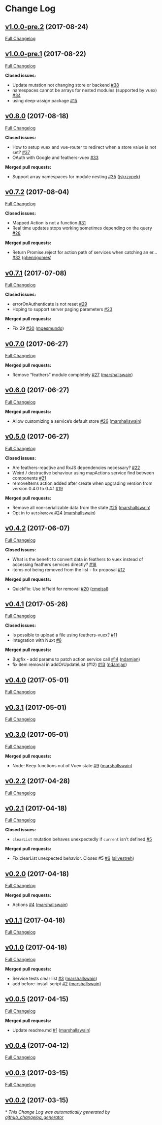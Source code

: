 # Change Log

## [v1.0.0-pre.2](https://github.com/feathersjs/feathers-vuex/tree/v1.0.0-pre.2) (2017-08-24)
[Full Changelog](https://github.com/feathersjs/feathers-vuex/compare/v1.0.0-pre.1...v1.0.0-pre.2)

## [v1.0.0-pre.1](https://github.com/feathersjs/feathers-vuex/tree/v1.0.0-pre.1) (2017-08-22)
[Full Changelog](https://github.com/feathersjs/feathers-vuex/compare/v0.8.0...v1.0.0-pre.1)

**Closed issues:**

- Update mutation not changing store or backend [\#38](https://github.com/feathersjs/feathers-vuex/issues/38)
- namespaces cannot be arrays for nested modules \(supported by vuex\) [\#34](https://github.com/feathersjs/feathers-vuex/issues/34)
- using deep-assign package [\#15](https://github.com/feathersjs/feathers-vuex/issues/15)

## [v0.8.0](https://github.com/feathersjs/feathers-vuex/tree/v0.8.0) (2017-08-18)
[Full Changelog](https://github.com/feathersjs/feathers-vuex/compare/v0.7.2...v0.8.0)

**Closed issues:**

- How to setup vuex and vue-router to redirect when a store value is not set? [\#37](https://github.com/feathersjs/feathers-vuex/issues/37)
- OAuth with Google and feathers-vuex [\#33](https://github.com/feathersjs/feathers-vuex/issues/33)

**Merged pull requests:**

- Support array namespaces for module nesting [\#35](https://github.com/feathersjs/feathers-vuex/pull/35) ([jskrzypek](https://github.com/jskrzypek))

## [v0.7.2](https://github.com/feathersjs/feathers-vuex/tree/v0.7.2) (2017-08-04)
[Full Changelog](https://github.com/feathersjs/feathers-vuex/compare/v0.7.1...v0.7.2)

**Closed issues:**

- Mapped Action is not a function [\#31](https://github.com/feathersjs/feathers-vuex/issues/31)
- Real time updates stops working sometimes depending on the query [\#28](https://github.com/feathersjs/feathers-vuex/issues/28)

**Merged pull requests:**

- Return Promise.reject for action path of services when catching an er… [\#32](https://github.com/feathersjs/feathers-vuex/pull/32) ([phenrigomes](https://github.com/phenrigomes))

## [v0.7.1](https://github.com/feathersjs/feathers-vuex/tree/v0.7.1) (2017-07-08)
[Full Changelog](https://github.com/feathersjs/feathers-vuex/compare/v0.7.0...v0.7.1)

**Closed issues:**

- errorOnAuthenticate is not reset [\#29](https://github.com/feathersjs/feathers-vuex/issues/29)
- Hoping to support server paging parameters [\#23](https://github.com/feathersjs/feathers-vuex/issues/23)

**Merged pull requests:**

- Fix 29 [\#30](https://github.com/feathersjs/feathers-vuex/pull/30) ([mgesmundo](https://github.com/mgesmundo))

## [v0.7.0](https://github.com/feathersjs/feathers-vuex/tree/v0.7.0) (2017-06-27)
[Full Changelog](https://github.com/feathersjs/feathers-vuex/compare/v0.6.0...v0.7.0)

**Merged pull requests:**

- Remove “feathers” module completely [\#27](https://github.com/feathersjs/feathers-vuex/pull/27) ([marshallswain](https://github.com/marshallswain))

## [v0.6.0](https://github.com/feathersjs/feathers-vuex/tree/v0.6.0) (2017-06-27)
[Full Changelog](https://github.com/feathersjs/feathers-vuex/compare/v0.5.0...v0.6.0)

**Merged pull requests:**

- Allow customizing a service’s default store [\#26](https://github.com/feathersjs/feathers-vuex/pull/26) ([marshallswain](https://github.com/marshallswain))

## [v0.5.0](https://github.com/feathersjs/feathers-vuex/tree/v0.5.0) (2017-06-27)
[Full Changelog](https://github.com/feathersjs/feathers-vuex/compare/v0.4.2...v0.5.0)

**Closed issues:**

- Are feathers-reactive and RxJS dependencies necessary? [\#22](https://github.com/feathersjs/feathers-vuex/issues/22)
- Weird / destructive behaviour using mapActions service find between components [\#21](https://github.com/feathersjs/feathers-vuex/issues/21)
- removeItems action added after create when upgrading version from version 0.4.0 to 0.4.1 [\#19](https://github.com/feathersjs/feathers-vuex/issues/19)

**Merged pull requests:**

- Remove all non-serializable data from the state [\#25](https://github.com/feathersjs/feathers-vuex/pull/25) ([marshallswain](https://github.com/marshallswain))
- Opt in to `autoRemove` [\#24](https://github.com/feathersjs/feathers-vuex/pull/24) ([marshallswain](https://github.com/marshallswain))

## [v0.4.2](https://github.com/feathersjs/feathers-vuex/tree/v0.4.2) (2017-06-07)
[Full Changelog](https://github.com/feathersjs/feathers-vuex/compare/v0.4.1...v0.4.2)

**Closed issues:**

- What is the benefit to convert data in feathers to vuex instead of accessing feathers services directly? [\#18](https://github.com/feathersjs/feathers-vuex/issues/18)
- items not being removed from the list - fix proposal [\#12](https://github.com/feathersjs/feathers-vuex/issues/12)

**Merged pull requests:**

- QuickFix: Use idField for removal [\#20](https://github.com/feathersjs/feathers-vuex/pull/20) ([cmeissl](https://github.com/cmeissl))

## [v0.4.1](https://github.com/feathersjs/feathers-vuex/tree/v0.4.1) (2017-05-26)
[Full Changelog](https://github.com/feathersjs/feathers-vuex/compare/v0.4.0...v0.4.1)

**Closed issues:**

- Is possible to upload a file using feathers-vuex? [\#11](https://github.com/feathersjs/feathers-vuex/issues/11)
- Integration with Nuxt [\#8](https://github.com/feathersjs/feathers-vuex/issues/8)

**Merged pull requests:**

- Bugfix - add params to patch action service call [\#14](https://github.com/feathersjs/feathers-vuex/pull/14) ([ndamjan](https://github.com/ndamjan))
- fix item removal in addOrUpdateList \(\#12\) [\#13](https://github.com/feathersjs/feathers-vuex/pull/13) ([ndamjan](https://github.com/ndamjan))

## [v0.4.0](https://github.com/feathersjs/feathers-vuex/tree/v0.4.0) (2017-05-01)
[Full Changelog](https://github.com/feathersjs/feathers-vuex/compare/v0.3.1...v0.4.0)

## [v0.3.1](https://github.com/feathersjs/feathers-vuex/tree/v0.3.1) (2017-05-01)
[Full Changelog](https://github.com/feathersjs/feathers-vuex/compare/v0.3.0...v0.3.1)

## [v0.3.0](https://github.com/feathersjs/feathers-vuex/tree/v0.3.0) (2017-05-01)
[Full Changelog](https://github.com/feathersjs/feathers-vuex/compare/v0.2.2...v0.3.0)

**Merged pull requests:**

- Node: Keep functions out of Vuex state [\#9](https://github.com/feathersjs/feathers-vuex/pull/9) ([marshallswain](https://github.com/marshallswain))

## [v0.2.2](https://github.com/feathersjs/feathers-vuex/tree/v0.2.2) (2017-04-28)
[Full Changelog](https://github.com/feathersjs/feathers-vuex/compare/v0.2.1...v0.2.2)

## [v0.2.1](https://github.com/feathersjs/feathers-vuex/tree/v0.2.1) (2017-04-18)
[Full Changelog](https://github.com/feathersjs/feathers-vuex/compare/v0.2.0...v0.2.1)

**Closed issues:**

- `clearList` mutation behaves unexpectedly if `current` isn't defined [\#5](https://github.com/feathersjs/feathers-vuex/issues/5)

**Merged pull requests:**

- Fix clearList unexpected behavior. Closes \#5 [\#6](https://github.com/feathersjs/feathers-vuex/pull/6) ([silvestreh](https://github.com/silvestreh))

## [v0.2.0](https://github.com/feathersjs/feathers-vuex/tree/v0.2.0) (2017-04-18)
[Full Changelog](https://github.com/feathersjs/feathers-vuex/compare/v0.1.1...v0.2.0)

**Merged pull requests:**

- Actions [\#4](https://github.com/feathersjs/feathers-vuex/pull/4) ([marshallswain](https://github.com/marshallswain))

## [v0.1.1](https://github.com/feathersjs/feathers-vuex/tree/v0.1.1) (2017-04-18)
[Full Changelog](https://github.com/feathersjs/feathers-vuex/compare/v0.1.0...v0.1.1)

## [v0.1.0](https://github.com/feathersjs/feathers-vuex/tree/v0.1.0) (2017-04-18)
[Full Changelog](https://github.com/feathersjs/feathers-vuex/compare/v0.0.5...v0.1.0)

**Merged pull requests:**

- Service tests clear list [\#3](https://github.com/feathersjs/feathers-vuex/pull/3) ([marshallswain](https://github.com/marshallswain))
- add before-install script [\#2](https://github.com/feathersjs/feathers-vuex/pull/2) ([marshallswain](https://github.com/marshallswain))

## [v0.0.5](https://github.com/feathersjs/feathers-vuex/tree/v0.0.5) (2017-04-15)
[Full Changelog](https://github.com/feathersjs/feathers-vuex/compare/v0.0.4...v0.0.5)

**Merged pull requests:**

- Update readme.md [\#1](https://github.com/feathersjs/feathers-vuex/pull/1) ([marshallswain](https://github.com/marshallswain))

## [v0.0.4](https://github.com/feathersjs/feathers-vuex/tree/v0.0.4) (2017-04-12)
[Full Changelog](https://github.com/feathersjs/feathers-vuex/compare/v0.0.3...v0.0.4)

## [v0.0.3](https://github.com/feathersjs/feathers-vuex/tree/v0.0.3) (2017-03-15)
[Full Changelog](https://github.com/feathersjs/feathers-vuex/compare/v0.0.2...v0.0.3)

## [v0.0.2](https://github.com/feathersjs/feathers-vuex/tree/v0.0.2) (2017-03-15)


\* *This Change Log was automatically generated by [github_changelog_generator](https://github.com/skywinder/Github-Changelog-Generator)*